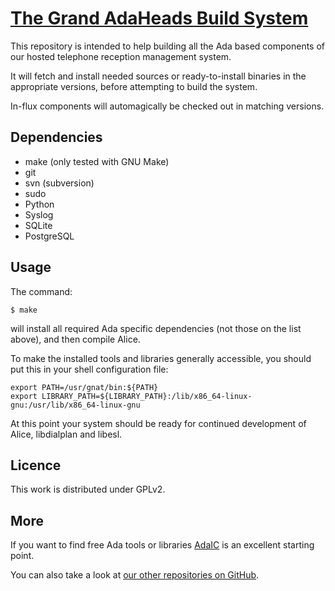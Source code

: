 [The Grand AdaHeads Build System](https://github.com/AdaHeads/Build-system)
===============================

This repository is intended to help building all the Ada based
components of our hosted telephone reception management system.

It will fetch and install needed sources or ready-to-install binaries
in the appropriate versions, before attempting to build the system.

In-flux components will automagically be checked out in matching
versions.


Dependencies
------------

  * make (only tested with GNU Make)
  * git
  * svn (subversion)
  * sudo
  * Python
  * Syslog
  * SQLite
  * PostgreSQL


Usage
-----

The command:

    $ make

will install all required Ada specific dependencies (not those on the
list above), and then compile Alice.

To make the installed tools and libraries generally accessible, you
should put this in your shell configuration file:

    export PATH=/usr/gnat/bin:${PATH}
    export LIBRARY_PATH=${LIBRARY_PATH}:/lib/x86_64-linux-gnu:/usr/lib/x86_64-linux-gnu

At this point your system should be ready for continued development of
Alice, libdialplan and libesl.


Licence
-------

This work is distributed under GPLv2.


More
----

If you want to find free Ada tools or libraries
[AdaIC](http://www.adaic.org/ada-resources/tools-libraries/) is an
excellent starting point.

You can also take a look at [our other repositories on
GitHub](https://github.com/AdaHeads).
